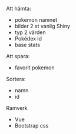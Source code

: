 Att hämta: 
- pokemon namnet 
- bilder 2 st vanlig Shiny 
- typ 2 värden 
- Pokédex id 
- base stats 

Att spara: 
- favorit pokemon 

Sortera:
- namn
- id 

Ramverk
- Vue 
- Bootstrap css 

